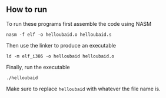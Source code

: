 ## How to run

To run these programs first assemble the code using NASM

```
nasm -f elf -o helloubaid.o helloubaid.s
```

Then use the linker to produce an executable

```
ld -m elf_i386 -o helloubaid helloubaid.o
```

Finally, run the executable

```
./helloubaid
```

Make sure to replace `helloubaid` with whatever the file name is.
